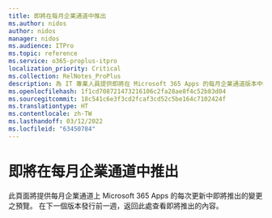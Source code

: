 ```yaml
---
title: 即將在每月企業通道中推出
ms.author: nidos
author: nidos
manager: nidos
ms.audience: ITPro
ms.topic: reference
ms.service: o365-proplus-itpro
localization_priority: Critical
ms.collection: RelNotes_ProPlus
description: 為 IT 專業人員提供即將在 Microsoft 365 Apps 的每月企業通道版本中推出的變更之預覽
ms.openlocfilehash: 1f1cd708721473216106c2fa28ae8f4c52b83d04
ms.sourcegitcommit: 18c541c6e3f3cd2fcaf3cd52c5be164c7102424f
ms.translationtype: HT
ms.contentlocale: zh-TW
ms.lasthandoff: 03/12/2022
ms.locfileid: "63450784"
---
```

# <a name="coming-soon-to-the-monthly-enterprise-channel"></a>即將在每月企業通道中推出

此頁面將提供每月企業通道上 Microsoft 365 Apps 的每次更新中即將推出的變更之預覽。 在下一個版本發行前一週，返回此處查看即將推出的內容。